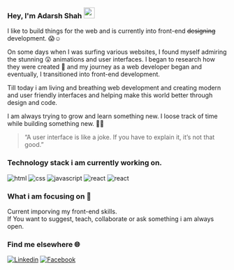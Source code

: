 ### Hey, I'm Adarsh Shah <img src="https://media.giphy.com/media/hvRJCLFzcasrR4ia7z/giphy.gif" width="25px">

I like to build things for the web and is currently into front-end <del>designing</del> development. :scream::relaxed:

On some days when I was surfing various websites, I found myself admiring the stunning :astonished: animations and user interfaces. I began to research how they were created :runner: and my journey as a web developer began and eventually, I transitioned into front-end development.

Till today i am living and breathing web development and creating modern and user friendly interfaces and helping make this world better through design and code.

I am always trying to grow and learn something new. I loose track of time while building something new. :muscle::dizzy:

> “A user interface is like a joke. If you have to explain it, it’s not that good.”

### Technology stack i am currently working on.
![html](https://img.shields.io/badge/HTML5-E34F26?style=for-the-badge&logo=html5&logoColor=white)
![css](https://img.shields.io/badge/CSS3-1572B6?style=for-the-badge&logo=css3&logoColor=white)
![javascript](https://img.shields.io/badge/JavaScript-F7DF1E?style=for-the-badge&logo=javascript&logoColor=black)
![react](https://img.shields.io/badge/React-20232A?style=for-the-badge&logo=react&logoColor=61DAFB)
![react](https://img.shields.io/badge/Firebase-000000?style=for-the-badge&logo=firebase&logoColor=FFA611)


### What i am focusing on :telescope:

Current imporving my front-end skills.<br />
If You want to suggest, teach, collaborate or ask something i am always open.

### Find me elsewhere :globe_with_meridians:
[![Linkedin](https://img.shields.io/badge/LinkedIn-0e76a8?style=for-the-badge&logo=linkedin&logoColor=white)](https://www.linkedin.com/in/adarsh-shah-0a696a14b/)
[![Facebook](https://img.shields.io/badge/Facebook-1877F2?style=for-the-badge&logo=facebook&logoColor=white)](https://www.facebook.com/adarsh.shah.94043/)
